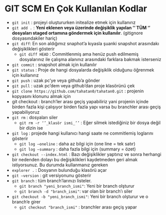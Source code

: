 # GIT SCM En Çok Kullanılan Kodlar

- `git init` : projeyi oluştururken initealize etmek için kullanırız
- `git add .` : **Yeni eklenen veya üzerinde değişiklik yapılan ’’ TÜM ‘’ dosyaları staged ortamına göndermek için kullanılır**. (gitignore dosyasındakiler hariç)
- `git diff`: En son aldığımız snaphot’a kıyasla şuanki snapshot arasındakı değişiklikleri gösterir
  - `git diff HEAD` : Commitlenmiş ama henüz push edilmemiş dosyalarınız ile çalışma alanınız arasındaki farklara bakmak isterseniz
- `git commit` : snapshot almak için kullanılır
- `git status` : Proje de hangi dosyalarda değişiklik olduğunu öğrenmek için kullanırız
- `git push` : uzak pc’ye veya github’a gönder
- `git pull` : uzak pc’dem veya github’dan proje klasörünü çek
- `git clone https://github.com/tahatan0/tahatan0.git` : projenin kopyasını klonunu almak için
- git checkout : branch’ler arası geçiş yapabiliriz yani projenin içinde birden fazla kişi çalışıyor birden fazla yapı varsa bu branchler arası geçiş yapabiliyoruz
- `git rm` : dosyaları siler
  - `git rm -r ‘’_klasör ismi_’’` : Eğer silmek istediğiniz bir dosya değil bir dizin ise
- `git log` : projede hangi kullanıcı hangi saate ne commitlemiş loglarını gösterir
  - `git log —oneline` : daha az bilgi için (one line = tek satır)
  - `git log —summary` : daha fazla bilgi için (summary = özet)
- `git checkout --index.html` : Bazı değişiklikler yaptınız ve sonra herhangi bir nedenden dolayı bu değişiklikleri kaydetmeden geri almak istiyorsunuz. Bu durumda kullanmanız gereken
- `explorer .` : Dosyanın bulunduğu klasörü açar
- `git —version` : git versiyonunu gösterir
- `git branch` : tüm branch’larınızı listeler.
  - `git branch "yeni_branch_ismi"`: Yeni bir branch olşturur
  - `git branch -d "branch_ismi"`: var olan bir branch’ı siler
- `git checkout -b "yeni_branch_ismi"`: Yeni bir branch olşturur ve o branch’e girer
  - `git checkout "branch_ismi"` : branchler arası geçiş yapar
